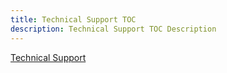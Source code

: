```yaml
---
title: Technical Support TOC
description: Technical Support TOC Description
---
```


[Technical Support](/common-info/technical-support)
